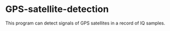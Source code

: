 # GPS-satellite-detection
This program can detect signals of GPS satellites in a record of IQ samples.
